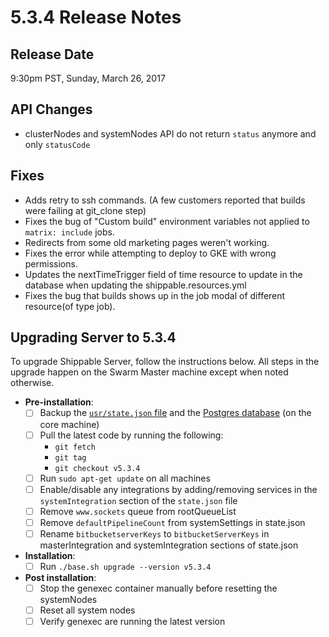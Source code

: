 # 5.3.4 Release Notes
## Release Date
9:30pm PST, Sunday, March 26, 2017


## API Changes
- clusterNodes and systemNodes API do not return `status` anymore and only `statusCode`

## Fixes
- Adds retry to ssh commands. (A few customers reported that builds were failing at git_clone step)
- Fixes the bug of "Custom build" environment variables not applied to `matrix: include` jobs.
- Redirects from some old marketing pages weren't working.
- Fixes the error while attempting to deploy to GKE with wrong permissions.
- Updates the nextTimeTrigger field of time resource to update in the database when updating the shippable.resources.yml
- Fixes the bug that builds shows up in the job modal of different resource(of type job).

## Upgrading Server to 5.3.4
To upgrade Shippable Server, follow the instructions below. All steps in the upgrade happen on the Swarm Master machine except when noted otherwise.

- **Pre-installation**:
    - [ ] Backup the [`usr/state.json` file](http://docs.shippable.com/server/backup-restore-procedures/#backup-installer) and the [Postgres database](http://docs.shippable.com/server/backup-restore-procedures/#backup-Postgres) (on the core machine)
    - [ ] Pull the latest code by running the following:
         - `git fetch`
         - `git tag`
         - `git checkout v5.3.4`
    - [ ] Run `sudo apt-get update` on all machines
    - [ ] Enable/disable any integrations by adding/removing services in the `systemIntegration` section of the `state.json` file
    - [ ] Remove `www.sockets` queue from rootQueueList
    - [ ] Remove `defaultPipelineCount` from systemSettings in state.json
    - [ ] Rename `bitbucketserverKeys` to `bitbucketServerKeys` in masterIntegration and systemIntegration sections of state.json

- **Installation**:
    - [ ] Run `./base.sh upgrade --version v5.3.4`

- **Post installation**:
    - [ ] Stop the genexec container manually before resetting the systemNodes
    - [ ] Reset all system nodes
    - [ ] Verify genexec are running the latest version